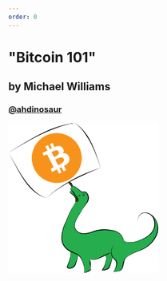 ```yaml
---
order: 0
---
```


# "Bitcoin 101"

## by Michael Williams

### [@ahdinosaur](http://dinosaur.is)

<img alt="dinosaur holding a bitcoin sign" src="images/dinobitcoin.png" width="300px" />
